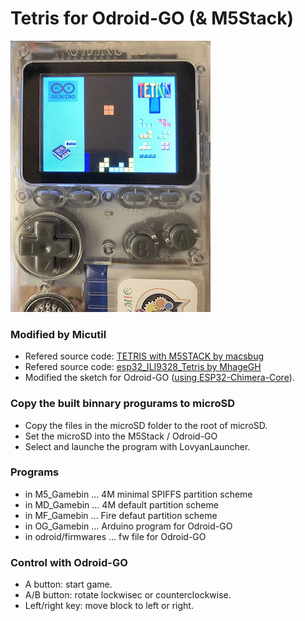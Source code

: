 # Tetris for Odroid-GO (& M5Stack)

<img src="tetris_og.jpg">

### Modified by Micutil

- Refered source code: [TETRIS with M5STACK by macsbug](https://macsbug.wordpress.com/2018/01/20/tetris-with-m5stack/)
- Refered source code: [esp32\_ILI9328\_Tetris by MhageGH](https://github.com/MhageGH/esp32_ILI9328_Tetris)
- Modified the sketch for Odroid-GO ([using ESP32-Chimera-Core](https://github.com/tobozo/ESP32-Chimera-Core)).

### Copy the built binnary progurams to microSD

- Copy the files in the microSD folder to the root of microSD.
- Set the microSD into the M5Stack / Odroid-GO
- Select and launche the program with LovyanLauncher.

### Programs
- in M5_Gamebin ... 4M minimal SPIFFS partition scheme
- in MD_Gamebin ... 4M default partition scheme
- in MF_Gamebin ... Fire defaut partition scheme
- in OG_Gamebin ... Arduino program for Odroid-GO
- in odroid/firmwares ... fw file for Odroid-GO


### Control with Odroid-GO

- A button: start game.
- A/B button: rotate lockwisec or counterclockwise.
- Left/right key: move block to left or right.


